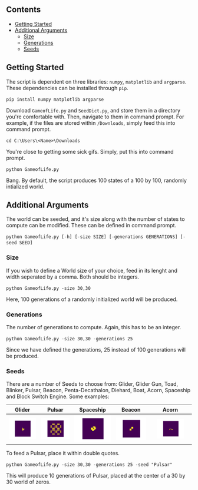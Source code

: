 ## Contents
- [Getting Started](#Getting-Started)
- [Additional Arguments](#Additional-Arguments)
  * [Size](#Size)
  * [Generations](#Generations)
  * [Seeds](#Seeds)

## Getting Started
The script is dependent on three libraries: `numpy`, `matplotlib` and `argparse`. These dependencies can be installed through `pip`.

```
pip install numpy matplotlib argparse
```

Download `GameofLife.py` and `SeedDict.py`, and store them in a directory you're comfortable with. Then, navigate to them in command prompt. For example, if the files are stored within `/Downloads`, simply feed this into command prompt.

```
cd C:\Users\<Name>\Downloads
```

You're close to getting some sick gifs. Simply, put this into command prompt.

```
python GameofLife.py
```

Bang. By default, the script produces 100 states of a 100 by 100, randomly intialized world.

## Additional Arguments
The world can be seeded, and it's size along with the number of states to compute can be modified. These can be defined in command prompt.

```
python GameofLife.py [-h] [-size SIZE] [-generations GENERATIONS] [-seed SEED]
```

### Size
If you wish to define a World size of your choice, feed in its lenght and width seperated by a comma. Both should be integers.

```
python GameofLife.py -size 30,30
```

Here, 100 generations of a randomly initialized world will be produced.

### Generations
The number of generations to compute. Again, this has to be an integer.

```
python GameofLife.py -size 30,30 -generations 25
```

Since we have defined the generations, 25 instead of 100 generations will be produced.

### Seeds
There are a number of Seeds to choose from: Glider, Glider Gun, Toad, Blinker, Pulsar, Beacon, Penta-Decathalon, Diehard, Boat, Acorn, Spaceship and Block Switch Engine. Some examples:
 
|Glider             |Pulsar              |Spaceship              |Beacon              |Acorn              |
:------------------:|:------------------:|:---------------------:|:------------------:|:-----------------:|
![](Gifs/Glider.gif)|![](Gifs/Pulsar.gif)|![](Gifs/Spaceship.gif)|![](Gifs/Beacon.gif)|<img width=70% height=10% src="https://github.com/BigusD/Game-of-Life/blob/master/Gifs/save3.gif">|

To feed a Pulsar, place it within double quotes.

```
python GameofLife.py -size 30,30 -generations 25 -seed "Pulsar"
```

This will produce 10 generations of Pulsar, placed at the center of a 30 by 30 world of zeros.
